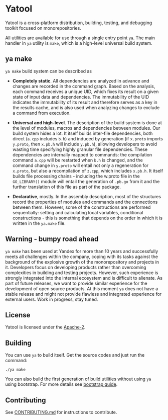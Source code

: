 # Yatool

Yatool is a cross-platform distribution, building, testing, and debugging toolkit focused on monorepositories.

All utilities are available for use through a single entry point `ya`.
The main handler in `ya` utility is `make`, which is a high-level universal build system.

## ya make

`ya make` build system can be described as

- **Completely static**.
  All dependencies are analyzed in advance and changes are recorded in the command graph.
  Based on the analysis, each command receives a unique UID, which fixes its result on a given state of input data and dependencies.
  The immutability of the UID indicates the immutability of its result and therefore serves as a key in the results cache, and is also used when analyzing changes to exclude a command from execution.

- **Universal and high-level**.
  The description of the build system is done at the level of modules, macros and dependencies between modules.
  Our build system hides a lot.
  It itself builds inter-file dependencies, both direct (`a.cpp` includes `b.h`) and induced by generation (if `x.proto` imports `y.proto`, then `x.pb.h` will include `y.pb.h`), allowing developers to avoid wasting time specifying highly granular file dependencies.
  These dependencies are internally mapped to commands: the compilation command `a.cpp` will be restarted when `b.h` is changed, and the command change in `y.proto` will entail not only a regeneration for `x.proto`, but also a recompilation of `z.cpp`, which includes `x.pb.h`.
  It itself builds file processing chains - including the w.proto file in the `GO_LIBRARY()` module will entail the generation of `.pb.go` from it and the further translation of this file as part of the package.

- **Declarative**, mostly.
  In the assembly description, most of the structures record the properties of modules and commands and the connections between them. However, some of the constructions are performed sequentially: setting and calculating local variables, conditional constructions - this is something that depends on the order in which it is written in the `ya.make` file.

## Warning - bumpy road ahead

`ya make` has been used at Yandex for more than 10 years and successfully meets all challenges within the company, coping with its tasks against the background of the explosive growth of the monorepository and projects in it.
Developers focus on developing products rather than overcoming complexities in building and testing projects.
However, such experience is strongly integrated into the internal ecosystem and is difficult to alienate.
As part of future releases, we want to provide similar experience for the development of open source products.
At this moment `ya` does not have a stable release and might not provide flawless and integrated experience for external users.
Work in progress, stay tuned.

## License
Yatool is licensed under the [Apache-2](LICENSE).

## Building

You can use `ya` to build itself. Get the source codes and just run the command:

```(bash)
./ya make
```

You can also build the first generation of build utilities without using `ya` using bootstrap.
For more details see [bootstrap guide](devtools/ya/bootstrap/README.md).

## Contributing

See [CONTRIBUTING.md](CONTRIBUTING.md) for instructions to contribute.
